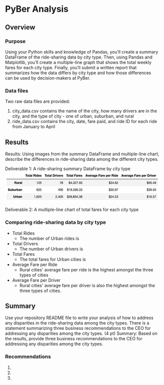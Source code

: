 # PyBer Analysis

## Overview

### Purpose
Using your Python skills and knowledge of Pandas, you’ll create a summary DataFrame of the ride-sharing data by city type. Then, using Pandas and Matplotlib, you’ll create a multiple-line graph that shows the total weekly fares for each city type. Finally, you’ll submit a written report that summarizes how the data differs by city type and how those differences can be used by decision-makers at PyBer.

### Data files
Two raw data files are provided:
1. city_data.csv contains the name of the city, how many drivers are in the city, and the type of city - one of urban, suburban, and rural
2. ride_data.csv contains the city, date, fare paid, and ride ID for each ride from January to April


## Results

Results: Using images from the summary DataFrame and multiple-line chart, describe the differences in ride-sharing data among the different city types.

Deliverable 1: A ride-sharing summary DataFrame by city type
![PyBer Summary DataFrame](Resources/PyBer_Summary_df.png)

Deliverable 2: A multiple-line chart of total fares for each city type

### Comparing ride-sharing data by city type
- Total Rides
    - The number of Urban rides is 
- Total Drivers
    - The number of Urban drivers is
- Total Fares
    - The total fares for Urban cities is
- Average Fare per Ride
    - Rural cities' average fare per ride is the highest amongst the three types of cities
- Average Fare per Driver
    - Rural cities' average fare per driver is also the highest amongst the three types of cities. 

## Summary
Use your repository README file to write your analysis of how to address any disparities in the ride-sharing data among the city types.
There is a statement summarizing three business recommendations to the CEO for addressing any disparities among the city types. (4 pt)
Summary: Based on the results, provide three business recommendations to the CEO for addressing any disparities among the city types.
### Recommendations
1. 
2. 
3. 